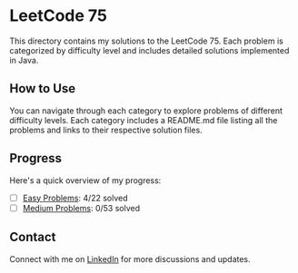 # LeetCode 75

This directory contains my solutions to the LeetCode 75. Each problem is categorized by difficulty level and includes detailed solutions implemented in Java.

## How to Use

You can navigate through each category to explore problems of different difficulty levels. Each category includes a README.md file listing all the problems and links to their respective solution files.

## Progress

Here's a quick overview of my progress:

- [ ] [Easy Problems](easy/README.md): 4/22 solved
- [ ] [Medium Problems](medium/README.md): 0/53 solved

## Contact
Connect with me on [LinkedIn](https://www.linkedin.com/in/roshan99/) for more discussions and updates.
